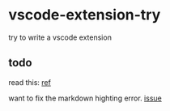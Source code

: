 # vscode-extension-try
try to write a vscode extension



## todo

read this:
[ref](https://code.visualstudio.com/docs/extensions/overview)


want to fix the markdown highting error.
[issue](https://github.com/textmate/c.tmbundle/pull/44)



